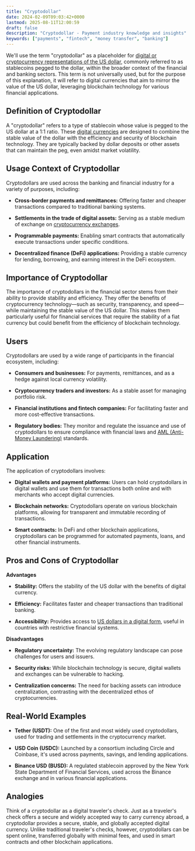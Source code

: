 ```yaml
---
title: "Cryptodollar"
date: 2024-02-09T09:03:42+0000
lastmod: 2025-08-11T12:00:59
draft: false
description: "Cryptodollar - Payment industry knowledge and insights"
keywords: ["payments", "fintech", "money transfer", "banking"]
---
```


We'll use the term "cryptodollar" as a placeholder for [digital or cryptocurrency representations of the US dollar](https://faisalkhanllc.xyz/resources/payments-wiki/s/what-is-a-stablecoin/), commonly referred to as stablecoins pegged to the dollar, within the broader context of the financial and banking sectors. This term is not universally used, but for the purpose of this explanation, it will refer to digital currencies that aim to mirror the value of the US dollar, leveraging blockchain technology for various financial applications.

## Definition of Cryptodollar

A "cryptodollar" refers to a type of stablecoin whose value is pegged to the US dollar at a 1:1 ratio. These [digital currencies](https://faisalkhanllc.xyz/resources/payments-wiki/d/digital-currency/) are designed to combine the stable value of the dollar with the efficiency and security of blockchain technology. They are typically backed by dollar deposits or other assets that can maintain the peg, even amidst market volatility.

## Usage Context of Cryptodollar

Cryptodollars are used across the banking and financial industry for a variety of purposes, including:

- **Cross-border payments and remittances:** Offering faster and cheaper transactions compared to traditional banking systems.

- **Settlements in the trade of digital assets:** Serving as a stable medium of exchange on [cryptocurrency exchanges](https://faisalkhanllc.xyz/resources/payments-wiki/c/cryptocurrency-exchanges/).

- **Programmable payments:** Enabling smart contracts that automatically execute transactions under specific conditions.

- **Decentralized finance (DeFi) applications:** Providing a stable currency for lending, borrowing, and earning interest in the DeFi ecosystem.

## Importance of Cryptodollar

The importance of cryptodollars in the financial sector stems from their ability to provide stability and efficiency. They offer the benefits of cryptocurrency technology—such as security, transparency, and speed—while maintaining the stable value of the US dollar. This makes them particularly useful for financial services that require the stability of a fiat currency but could benefit from the efficiency of blockchain technology.

## Users

Cryptodollars are used by a wide range of participants in the financial ecosystem, including:

- **Consumers and businesses:** For payments, remittances, and as a hedge against local currency volatility.

- **Cryptocurrency traders and investors:** As a stable asset for managing portfolio risk.

- **Financial institutions and fintech companies:** For facilitating faster and more cost-effective transactions.

- **Regulatory bodies:** They monitor and regulate the issuance and use of cryptodollars to ensure compliance with financial laws and [AML (Anti-Money Laundering)](https://faisalkhanllc.xyz/resources/payments-wiki/a/anti-money-laundering-aml/) standards.

## Application

The application of cryptodollars involves:

- **Digital wallets and payment platforms:** Users can hold cryptodollars in digital wallets and use them for transactions both online and with merchants who accept digital currencies.

- **Blockchain networks:** Cryptodollars operate on various blockchain platforms, allowing for transparent and immutable recording of transactions.

- **Smart contracts:** In DeFi and other blockchain applications, cryptodollars can be programmed for automated payments, loans, and other financial instruments.

## Pros and Cons of Cryptodollar

**Advantages**

- **Stability:** Offers the stability of the US dollar with the benefits of digital currency.

- **Efficiency:** Facilitates faster and cheaper transactions than traditional banking.

- **Accessibility:** Provides access to [US dollars in a digital form](https://faisalkhanllc.xyz/resources/payments-wiki/u/usdt-tether/), useful in countries with restrictive financial systems.

**Disadvantages**

- **Regulatory uncertainty:** The evolving regulatory landscape can pose challenges for users and issuers.

- **Security risks:** While blockchain technology is secure, digital wallets and exchanges can be vulnerable to hacking.

- **Centralization concerns:** The need for backing assets can introduce centralization, contrasting with the decentralized ethos of cryptocurrencies.

## Real-World Examples

- **Tether (USDT):** One of the first and most widely used cryptodollars, used for trading and settlements in the cryptocurrency market.

- **USD Coin (USDC):** Launched by a consortium including Circle and Coinbase, it's used across payments, savings, and lending applications.

- **Binance USD (BUSD):** A regulated stablecoin approved by the New York State Department of Financial Services, used across the Binance exchange and in various financial applications.

## Analogies

Think of a cryptodollar as a digital traveler's check. Just as a traveler's check offers a secure and widely accepted way to carry currency abroad, a cryptodollar provides a secure, stable, and globally accepted digital currency. Unlike traditional traveler's checks, however, cryptodollars can be spent online, transferred globally with minimal fees, and used in smart contracts and other blockchain applications.